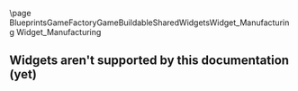 \page BlueprintsGameFactoryGameBuildableSharedWidgetsWidget_Manufacturing Widget_Manufacturing
## Widgets aren't supported by this documentation (yet)
